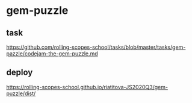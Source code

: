 # gem-puzzle
## task
https://github.com/rolling-scopes-school/tasks/blob/master/tasks/gem-pazzle/codejam-the-gem-puzzle.md
## deploy
https://rolling-scopes-school.github.io/riatitova-JS2020Q3/gem-puzzle/dist/